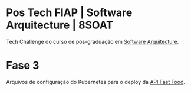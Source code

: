 # Pos Tech FIAP | Software Arquitecture | 8SOAT

Tech Challenge do curso de pós-graduação em [Software Arquitecture](https://postech.fiap.com.br/curso/software-architecture).

# Fase 3

Arquivos de configuração do Kubernetes para o deploy da [API Fast Food](https://github.com/thiagopelizoni/tech-challenge-api).